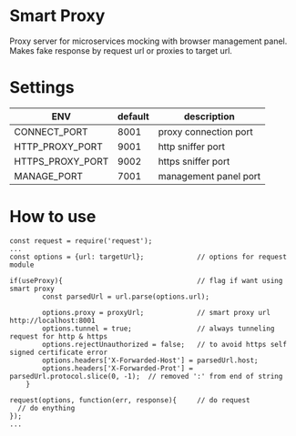 # Smart Proxy
Proxy server for microservices mocking with browser management panel.
Makes fake response by request url or proxies to target url.

# Settings
|ENV|default|description|
|---|---|---|
|CONNECT_PORT | 8001| proxy connection port|
|HTTP_PROXY_PORT | 9001| http sniffer port|
|HTTPS_PROXY_PORT | 9002| https sniffer port|
|MANAGE_PORT | 7001| management panel port|

# How to use
```
const request = require('request');
...
const options = {url: targetUrl};             // options for request module

if(useProxy){                                 // flag if want using smart proxy
		const parsedUrl = url.parse(options.url);

		options.proxy = proxyUrl;             // smart proxy url http://localhost:8001
		options.tunnel = true;                // always tunneling request for http & https
		options.rejectUnauthorized = false;   // to avoid https self signed certificate error
		options.headers['X-Forwarded-Host'] = parsedUrl.host;
		options.headers['X-Forwarded-Prot'] = parsedUrl.protocol.slice(0, -1);  // removed ':' from end of string
	}

request(options, function(err, response){     // do request
  // do enything
});
...
```

